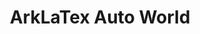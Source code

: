 ---
title: "ArkLaTex Auto World"
url: /bossier-city/arklatex-auto-world-east-texas-street/
shop: car
---